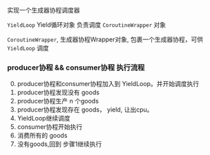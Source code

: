 实现一个生成器协程调度器

`YieldLoop` Yield循环对象 负责调度 `CoroutineWrapper` 对象

`CoroutineWrapper`, 生成器协程Wrapper对象, 包裹一个生成器协程，可供 `YieldLoop` 调度


### producer协程 && consumer协程 执行流程
0. producer协程和consumer协程加入到 YieldLoop。并开始调度执行
1. producer协程发现没有 goods
2. producer协程生产 n 个goods
3. producer协程发现存在 goods， yield, 让出cpu。
4. YieldLoop继续调度
5. consumer协程开始执行
6. 消费所有的 goods
7. 没有goods,回到 步骤1继续执行